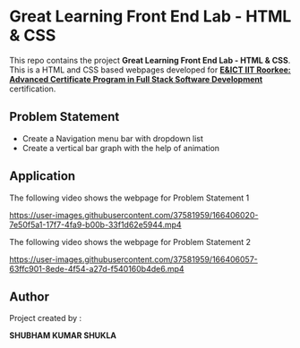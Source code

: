#  Great Learning Front End Lab - HTML & CSS

This repo contains the project **Great Learning Front End Lab - HTML & CSS**. This is a HTML and CSS based webpages developed for [**E&ICT IIT Roorkee: Advanced Certificate Program in Full Stack Software Development**](https://www.greatlearning.in/advanced-certification-full-stack-software-development-iit-roorkee) certification.

##  Problem Statement
- Create a Navigation menu bar with dropdown list
- Create a vertical bar graph with the help of animation

## Application
The following video shows the webpage for Problem Statement 1

https://user-images.githubusercontent.com/37581959/166406020-7e50f5a1-17f7-4fa9-b00b-33f1d62e5944.mp4



The following video shows the webpage for Problem Statement 2

https://user-images.githubusercontent.com/37581959/166406057-63ffc901-8ede-4f54-a27d-f540160b4de6.mp4




##  Author

Project created by :

**SHUBHAM KUMAR SHUKLA**
